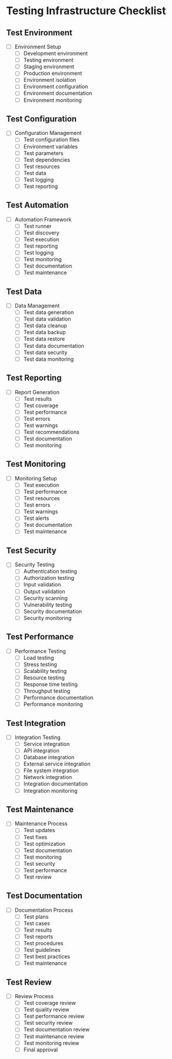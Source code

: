 # Testing Infrastructure Checklist

## Test Environment
- [ ] Environment Setup
  - [ ] Development environment
  - [ ] Testing environment
  - [ ] Staging environment
  - [ ] Production environment
  - [ ] Environment isolation
  - [ ] Environment configuration
  - [ ] Environment documentation
  - [ ] Environment monitoring

## Test Configuration
- [ ] Configuration Management
  - [ ] Test configuration files
  - [ ] Environment variables
  - [ ] Test parameters
  - [ ] Test dependencies
  - [ ] Test resources
  - [ ] Test data
  - [ ] Test logging
  - [ ] Test reporting

## Test Automation
- [ ] Automation Framework
  - [ ] Test runner
  - [ ] Test discovery
  - [ ] Test execution
  - [ ] Test reporting
  - [ ] Test logging
  - [ ] Test monitoring
  - [ ] Test documentation
  - [ ] Test maintenance

## Test Data
- [ ] Data Management
  - [ ] Test data generation
  - [ ] Test data validation
  - [ ] Test data cleanup
  - [ ] Test data backup
  - [ ] Test data restore
  - [ ] Test data documentation
  - [ ] Test data security
  - [ ] Test data monitoring

## Test Reporting
- [ ] Report Generation
  - [ ] Test results
  - [ ] Test coverage
  - [ ] Test performance
  - [ ] Test errors
  - [ ] Test warnings
  - [ ] Test recommendations
  - [ ] Test documentation
  - [ ] Test monitoring

## Test Monitoring
- [ ] Monitoring Setup
  - [ ] Test execution
  - [ ] Test performance
  - [ ] Test resources
  - [ ] Test errors
  - [ ] Test warnings
  - [ ] Test alerts
  - [ ] Test documentation
  - [ ] Test maintenance

## Test Security
- [ ] Security Testing
  - [ ] Authentication testing
  - [ ] Authorization testing
  - [ ] Input validation
  - [ ] Output validation
  - [ ] Security scanning
  - [ ] Vulnerability testing
  - [ ] Security documentation
  - [ ] Security monitoring

## Test Performance
- [ ] Performance Testing
  - [ ] Load testing
  - [ ] Stress testing
  - [ ] Scalability testing
  - [ ] Resource testing
  - [ ] Response time testing
  - [ ] Throughput testing
  - [ ] Performance documentation
  - [ ] Performance monitoring

## Test Integration
- [ ] Integration Testing
  - [ ] Service integration
  - [ ] API integration
  - [ ] Database integration
  - [ ] External service integration
  - [ ] File system integration
  - [ ] Network integration
  - [ ] Integration documentation
  - [ ] Integration monitoring

## Test Maintenance
- [ ] Maintenance Process
  - [ ] Test updates
  - [ ] Test fixes
  - [ ] Test optimization
  - [ ] Test documentation
  - [ ] Test monitoring
  - [ ] Test security
  - [ ] Test performance
  - [ ] Test review

## Test Documentation
- [ ] Documentation Process
  - [ ] Test plans
  - [ ] Test cases
  - [ ] Test results
  - [ ] Test reports
  - [ ] Test procedures
  - [ ] Test guidelines
  - [ ] Test best practices
  - [ ] Test maintenance

## Test Review
- [ ] Review Process
  - [ ] Test coverage review
  - [ ] Test quality review
  - [ ] Test performance review
  - [ ] Test security review
  - [ ] Test documentation review
  - [ ] Test maintenance review
  - [ ] Test monitoring review
  - [ ] Final approval 